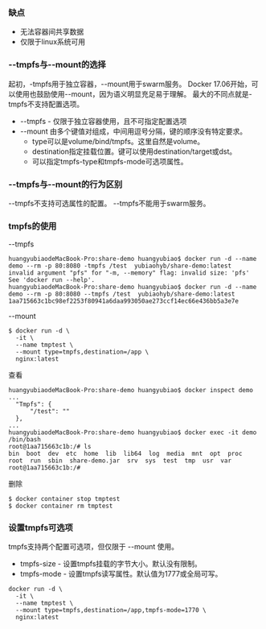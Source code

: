 ### 缺点
* 无法容器间共享数据
* 仅限于linux系统可用

### --tmpfs与--mount的选择
起初，-tmpfs用于独立容器，--mount用于swarm服务。
Docker 17.06开始，可以使用也鼓励使用--mount，因为语义明显充足易于理解。
最大的不同点就是-tmpfs不支持配置选项。
* --tmpfs - 仅限于独立容器使用，且不可指定配置选项
* --mount
  由多个键值对组成，中间用逗号分隔，键的顺序没有特定要求。
  * type可以是volume/bind/tmpfs。这里自然是volume。
  * destination指定挂载位置。键可以使用destination/target或dst。
  * 可以指定tmpfs-type和tmpfs-mode可选项属性。
  
### --tmpfs与--mount的行为区别
--tmpfs不支持可选属性的配置。
--tmpfs不能用于swarm服务。

### tmpfs的使用
--tmpfs
```
huangyubiaodeMacBook-Pro:share-demo huangyubiao$ docker run -d --name demo --rm -p 80:8080 -tmpfs /test  yubiaohyb/share-demo:latest
invalid argument "pfs" for "-m, --memory" flag: invalid size: 'pfs'
See 'docker run --help'.
huangyubiaodeMacBook-Pro:share-demo huangyubiao$ docker run -d --name demo --rm -p 80:8080 --tmpfs /test  yubiaohyb/share-demo:latest
1aa715663c1bc98ef2253f80941a6daa993050ae273ccf14ec66e436bb5a3e7e
```
--mount
```
$ docker run -d \
  -it \
  --name tmptest \
  --mount type=tmpfs,destination=/app \
  nginx:latest
```
查看
```
huangyubiaodeMacBook-Pro:share-demo huangyubiao$ docker inspect demo
...
  "Tmpfs": {
      "/test": ""
  },
...
huangyubiaodeMacBook-Pro:share-demo huangyubiao$ docker exec -it demo /bin/bash
root@1aa715663c1b:/# ls
bin  boot  dev  etc  home  lib  lib64  log  media  mnt  opt  proc  root  run  sbin  share-demo.jar  srv  sys  test  tmp  usr  var
root@1aa715663c1b:/# 
```
删除
```
$ docker container stop tmptest
$ docker container rm tmptest
```

### 设置tmpfs可选项
tmpfs支持两个配置可选项，但仅限于 --mount 使用。
* tmpfs-size - 设置tmpfs挂载的字节大小。默认没有限制。
* tmpfs-mode - 设置tmpfs读写属性。默认值为1777或全局可写。
```
docker run -d \
  -it \
  --name tmptest \
  --mount type=tmpfs,destination=/app,tmpfs-mode=1770 \
  nginx:latest
```


